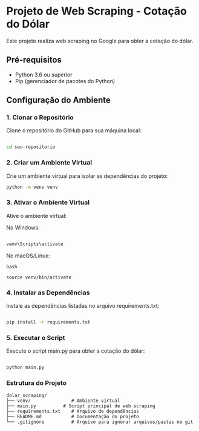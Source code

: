 # Projeto de Web Scraping - Cotação do Dólar

Este projeto realiza web scraping no Google para obter a cotação do dólar.

## Pré-requisitos

- Python 3.6 ou superior
- Pip (gerenciador de pacotes do Python)

## Configuração do Ambiente

### 1. Clonar o Repositório

Clone o repositório do GitHub para sua máquina local:
```bash

cd seu-repositorio
````
### 2. Criar um Ambiente Virtual
Crie um ambiente virtual para isolar as dependências do projeto:

```bash
python -m venv venv

```
### 3. Ativar o Ambiente Virtual
Ative o ambiente virtual:

No Windows:
```bash

venv\Scripts\activate
```
No macOS/Linux:
```
bash

source venv/bin/activate
```
### 4. Instalar as Dependências
Instale as dependências listadas no arquivo requirements.txt:

```bash

pip install -r requirements.txt
```
### 5. Executar o Script
Execute o script main.py para obter a cotação do dólar:

```bash

python main.py
```
### Estrutura do Projeto
```plaintext
dolar_scraping/
├── venv/               # Ambiente virtual
├── main.py          # Script principal de web scraping
├── requirements.txt    # Arquivo de dependências
├── README.md           # Documentação do projeto
└── .gitignore          # Arquivo para ignorar arquivos/pastas no git
